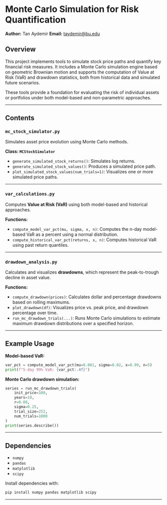 
# Monte Carlo Simulation for Risk Quantification

**Author:** Tan Aydemir
**Email:** [taydemir@bu.edu](mailto:taydemir@bu.edu)

## Overview

This project implements tools to simulate stock price paths and quantify key financial risk measures. It includes a Monte Carlo simulation engine based on geometric Brownian motion and supports the computation of Value at Risk (VaR) and drawdown statistics, both from historical data and simulated future scenarios.

These tools provide a foundation for evaluating the risk of individual assets or portfolios under both model-based and non-parametric approaches.

---

## Contents

### `mc_stock_simulator.py`

Simulates asset price evolution using Monte Carlo methods.

**Class: `MCStockSimulator`**

* `generate_simulated_stock_returns()`: Simulates log returns.
* `generate_simulated_stock_values()`: Produces a simulated price path.
* `plot_simulated_stock_values(num_trials=1)`: Visualizes one or more simulated price paths.

---

### `var_calculations.py`

Computes **Value at Risk (VaR)** using both model-based and historical approaches.

**Functions:**

* `compute_model_var_pct(mu, sigma, x, n)`: Computes the n-day model-based VaR as a percent using a normal distribution.
* `compute_historical_var_pct(returns, x, n)`: Computes historical VaR using past return quantiles.

---

### `drawdown_analysis.py`

Calculates and visualizes **drawdowns**, which represent the peak-to-trough decline in asset value.

**Functions:**

* `compute_drawdown(prices)`: Calculates dollar and percentage drawdowns based on rolling maximums.
* `plot_drawdown(df)`: Visualizes price vs. peak price, and drawdown percentage over time.
* `run_mc_drawdown_trials(...)`: Runs Monte Carlo simulations to estimate maximum drawdown distributions over a specified horizon.

---

## Example Usage

**Model-based VaR:**

```python
var_pct = compute_model_var_pct(mu=0.001, sigma=0.02, x=0.99, n=5)
print(f"5-day 99% VaR: {var_pct:.4f}")
```

**Monte Carlo drawdown simulation:**

```python
series = run_mc_drawdown_trials(
    init_price=100,
    years=10,
    r=0.08,
    sigma=0.25,
    trial_size=252,
    num_trials=1000
)
print(series.describe())
```

---

## Dependencies

* `numpy`
* `pandas`
* `matplotlib`
* `scipy`

Install dependencies with:

```bash
pip install numpy pandas matplotlib scipy
```

---

